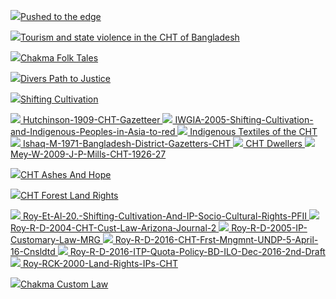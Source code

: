 <title>Books</title>

<a href=/src/AI-2013-IP-Rights-CHT.pdf><img src=/pix/books/AI-2013-IP-Rights-CHT-image.avif>Pushed to the edge</a>

<a href=/src/Ahmed-2017-Tourism-And-State-Violence-in-CHT.pdf><img src=/pix/books/Ahmed-2017-Tourism-And-State-Violence-in-CHT-image.avif>Tourism and state violence in the CHT of Bangladesh</a>
  
<a href=/src/Chakma-Folk-Tales-02-15-2021.pdf><img src=/pix/books/Chakma-Folk-Tales-02-15-2021-image.avif>Chakma Folk Tales</a>

<a href=/src/Colchester-And-Chao-2011-Divers-Paths-Justice.pdf><img src=/pix/books/Colchester-And-Chao-2011-Divers-Paths-Justice-image.avif>Divers Path to Justice</a>

<a href=/src/Erni-2015-Shifting-Cultivation.pdf><img src=/pix/books/Erni-2015-Shifting-Cultivation-image.avif>Shifting Cultivation</a>

<a href=/src/Hutchinson-1909-CHT-Gazetteer.pdf>
<img src=/pix/books/Hutchinson-1909-CHT-Gazetteer-image.avif>
Hutchinson-1909-CHT-Gazetteer
</a>

<a href=/src/IWGIA-2005-Shifting-Cultivation-and-Indigenous-Peoples-in-Asia-to-red.pdf>
<img src=/pix/books/IWGIA-2005-Shifting-Cultivation-and-Indigenous-Peoples-in-Asia-to-red-image.avif>
IWGIA-2005-Shifting-Cultivation-and-Indigenous-Peoples-in-Asia-to-red
</a>

<a href=/src/Indigenous-Textiles-of-the-CHT.pdf>
<img src=/pix/books/Indigenous-Textiles-of-the-CHT-image.avif>
Indigenous Textiles of the CHT
</a>

<a href=/src/Ishaq-M-1971-Bangladesh-District-Gazetters-CHT.pdf>
<img src=/pix/books/Ishaq-M-1971-Bangladesh-District-Gazetters-CHT-image.avif>
Ishaq-M-1971-Bangladesh-District-Gazetters-CHT
</a>

<a href=/src/Lewin-T-H-1869-CHT-Dwellers.pdf>
<img src=/pix/books/Lewin-T-H-1869-CHT-Dwellers-image.avif>
CHT Dwellers
</a>

<a href=/src/Mey-W-2009-J-P-Mills-CHT-1926-27.pdf>
<img src=/pix/books/Mey-W-2009-J-P-Mills-CHT-1926-27-image.avif>
Mey-W-2009-J-P-Mills-CHT-1926-27
</a>

<a href=/src/Mohaiemen-N-2011-CHT-Ashes-And-Hope.pdf><img src=/pix/books/Mohaiemen-N-2011-CHT-Ashes-And-Hope-image.avif>CHT Ashes And Hope</a>

<a href=/src/Roy-2002-Forest-Land-Rights-CHT-ICIMOD.pdf><img src=/pix/books/Roy-2002-Forest-Land-Rights-CHT-ICIMOD-image.avif>CHT Forest Land Rights</a>

<a href=/src/Roy-Et-Al-20-Shifting-Cultivation-And-IP-Socio-Cultural-Rights-PFII.pdf>
<img src=/pix/books/Roy-Et-Al-20-Shifting-Cultivation-And-IP-Socio-Cultural-Rights-PFII-image.avif>
Roy-Et-Al-20.-Shifting-Cultivation-And-IP-Socio-Cultural-Rights-PFII
</a>

<a href=/src/Roy-R-D-2004-CHT-Cust-Law-Arizona-Journal-2.pdf>
<img src=/pix/books/Roy-R-D-2004-CHT-Cust-Law-Arizona-Journal-2-image.avif>
Roy-R-D-2004-CHT-Cust-Law-Arizona-Journal-2
</a>

<a href=/src/Roy-R-D-2005-IP-Customary-Law-MRG.pdf>
<img src=/pix/books/Roy-R-D-2005-IP-Customary-Law-MRG-image.avif>
Roy-R-D-2005-IP-Customary-Law-MRG
</a>

<a href=/src/Roy-R-D-2016-CHT-Frst-Mngmnt-UNDP-5-April-16-Cnsldtd.pdf>
<img src=/pix/books/Roy-R-D-2016-CHT-Frst-Mngmnt-UNDP-5-April-16-Cnsldtd-image.avif>
Roy-R-D-2016-CHT-Frst-Mngmnt-UNDP-5-April-16-Cnsldtd
</a>

<a href=/src/Roy-R-D-2016-ITP-Quota-Policy-BD-ILO-Dec-2016-2nd-Draft.pdf>
<img src=/pix/books/Roy-R-D-2016-ITP-Quota-Policy-BD-ILO-Dec-2016-2nd-Draft-image.avif>
Roy-R-D-2016-ITP-Quota-Policy-BD-ILO-Dec-2016-2nd-Draft
</a>

<a href=/src/Roy-RCK-2000-Land-Rights-IPs-CHT.pdf>
<img src=/pix/books/Roy-RCK-2000-Land-Rights-IPs-CHT-image.avif>
Roy-RCK-2000-Land-Rights-IPs-CHT
</a>

<a href=/src/Wangza-D-2018-TS-Chakma-Cust-Law.pdf><img src=/pix/books/Wangza-D-2018-TS-Chakma-Cust-Law-image.avif>Chakma Custom Law</a>
